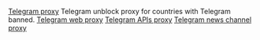 
[Telegram proxy](https://telegram.ind.in/)
Telegram unblock proxy for countries with Telegram banned.
[Telegram web proxy](https://web.telegram.ind.in/)
[Telegram APIs proxy](https://core.telegram.ind.in)
[Telegram news channel proxy](https://l.telegram.ind.in/Telegram)
